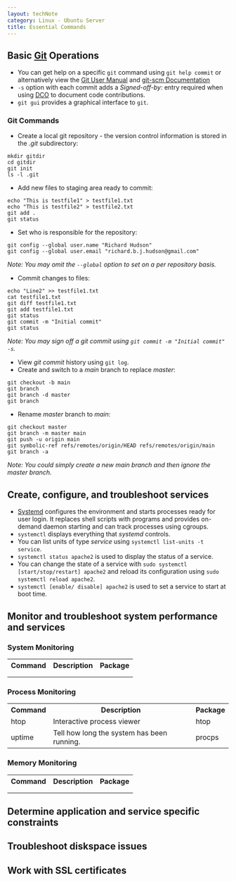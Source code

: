 ```yaml
---
layout: techNote
category: Linux - Ubuntu Server
title: Essential Commands
---
```

## Basic [Git](https://mirrors.edge.kernel.org/pub/software/scm/git/) Operations
- You can get help on a specific `git` command using `git help commit` or alternatively view the [Git User Manual](https://mirrors.edge.kernel.org/pub/software/scm/git/docs/user-manual.html) and [git-scm Documentation](https://git-scm.com/doc)
- `-s` option with each commit adds a *Signed-off-by:* entry required when using [DCO](https://wiki.linuxfoundation.org/dco) to document code contributions.
- `git gui` provides a graphical interface to `git`.

### Git Commands
- Create a local git repository - the version control information is stored in the *.git* subdirectory:
```
mkdir gitdir
cd gitdir
git init
ls -l .git
```
- Add new files to staging area ready to commit:

```
echo "This is testfile1" > testfile1.txt
echo "This is testfile2" > testfile2.txt
git add .
git status
```

- Set who is responsible for the repository:
```
git config --global user.name "Richard Hudson"
git config --global user.email "richard.b.j.hudson@gmail.com"
```
*Note: You may omit the `--global` option to set on a per repository basis.*

- Commit changes to files:

```
echo "Line2" >> testfile1.txt
cat testfile1.txt
git diff testfile1.txt
git add testfile1.txt
git status
git commit -m "Initial commit"
git status
```
*Note: You may sign off a git commit using `git commit -m "Initial commit" -s`.*

- View *git commit* history using `git log`. 
- Create and switch to a *main* branch to replace *master*:

```
git checkout -b main
git branch
git branch -d master
git branch
```

- Rename *master* branch to *main*:

```
git checkout master
git branch -m master main
git push -u origin main
git symbolic-ref refs/remotes/origin/HEAD refs/remotes/origin/main
git branch -a
```
*Note: You could simply create a new main branch and then ignore the master branch.*

## Create, configure, and troubleshoot services
- [Systemd](https://manpages.ubuntu.com/manpages/bionic/man1/systemd.1.html) configures the environment and starts processes ready for user login. It replaces shell scripts with programs and provides on-demand daemon starting and can track processes using cgroups. 
- `systemctl` displays everything that *systemd* controls.
- You can list units of type *service* using `systemctl list-units -t service`.
- `systemctl status apache2` is used to display the status of a service.
- You can change the state of a service with `sudo systemctl [start/stop/restart] apache2` and reload its configuration using `sudo systemctl reload apache2`.
- `systemctl [enable/ disable] apache2` is used to set a service to start at boot time.

## Monitor and troubleshoot system performance and services
### System Monitoring
<table>
<tr><th>Command</th><th>Description</th><th>Package</th></tr>  
<tr><td></td><td></td><td></td></tr>
<tr><td></td><td></td><td></td></tr>
</table>

### Process Monitoring
<table>
<tr><th>Command</th><th>Description</th><th>Package</th></tr>  
<tr><td>htop</td><td>Interactive process viewer</td><td>htop</td></tr>
<tr><td>uptime</td><td>Tell how long the system has been running.</td><td>procps</td></tr>
</table>

### Memory Monitoring
<table>
<tr><th>Command</th><th>Description</th><th>Package</th></tr>  
<tr><td></td><td></td><td></td></tr>
<tr><td></td><td></td><td></td></tr>
</table>

## Determine application and service specific constraints

## Troubleshoot diskspace issues

## Work with SSL certificates
